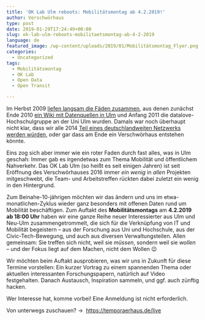 ```yaml
---
title: 'OK Lab Ulm reboots: Mobilitätsmontag ab 4.2.2019!'
author: Verschwörhaus
type: post
date: 2019-01-29T17:24:49+00:00
slug: ok-lab-ulm-reboots-mobilitaetsmontag-ab-4-2-2019
language: de
featured_image: /wp-content/uploads/2019/01/Mobilitätsmontag_Flyer.png
categories:
  - Uncategorized
tags:
  - Mobilitätsmontag
  - OK Lab
  - Open Data
  - Open Transit

---
```

Im Herbst 2009 [liefen langsam die Fäden zusammen][1], aus denen zunächst Ende 2010 [ein Wiki mit Datenquellen in Ulm][2] und Anfang 2011 die datalove-Hochschulgruppe an der Uni Ulm wurden. Damals war noch überhaupt nicht klar, dass wir alle 2014 [Teil eines deutschlandweiten Netzwerks werden würden][3], oder gar dass am Ende ein Verschwörhaus entstehen könnte.

Eins zog sich aber immer wie ein roter Faden durch fast alles, was in Ulm geschah: Immer gab es irgendetwas zum Thema Mobilität und öffentlichem Nahverkehr. Das OK Lab Ulm (so heißt es seit einigen Jahren) ist seit Eröffnung des Verschwörhauses 2016 immer _ein wenig_ in _allen_ Projekten mitgeschwebt, die Team- und Arbeitstreffen rückten dabei zuletzt ein wenig in den Hintergrund. 

Zum Beinahe-10-jährigen möchten wir das ändern und uns im etwa-monatlichen-Zyklus wieder ganz besonders mit offenen Daten rund um Mobilität beschäftigen. Zum Auftakt des **Mobilitätsmontags** am **4.2.2019 ab 18:00 Uhr** haben wir eine ganze Reihe neuer Interessierter aus Ulm und Neu-Ulm zusammengetrommelt, die sich für die Verknüpfung von IT und Mobilität begeistern – aus der Forschung aus Uni und Hochschule, aus der Civic-Tech-Bewegung, und auch aus diversen Verwaltungsteilen. Allen gemeinsam: Sie treffen sich nicht, weil sie _müssen_, sondern weil sie _wollen_ – und der Fokus liegt auf dem Machen, nicht dem Wollen 😉

Wir möchten beim Auftakt ausprobieren, was wir uns in Zukunft für diese Termine vorstellen: Ein kurzer Vortrag zu einem spannenden Thema oder aktuellen interessanten Forschungspapern, natürlich auf Video festgehalten. Danach Austausch, Inspiration sammeln, und ggf. auch zünftig hacken.

Wer Interesse hat, komme vorbei! Eine Anmeldung ist nicht erforderlich.

Von unterwegs zuschauen? →  <https://temporaerhaus.de/live>

 [1]: https://stefan.bloggt.es/2009/10/swu-daten-befreit-d/
 [2]: https://wiki.ulmapi.de/index.php?title=Hauptseite&oldid=12
 [3]: https://www.golem.de/news/projekt-code-for-germany-oeffentliche-daten-sollen-wirklich-oeffentlich-werden-1407-108018.html
